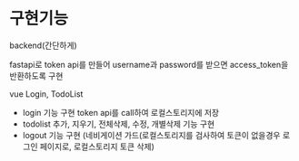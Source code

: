 # 구현기능

backend(간단하게)

fastapi로 token api를 만들어 username과 password를 받으면 access_token을 반환하도록 구현

vue Login, TodoList

- login 기능 구현 token api를 call하여 로컬스토리지에 저장 
- todolist 추가, 지우기, 전체삭제, 수정, 개별삭제 기능 구현
- logout 기능 구현 (네비게이션 가드(로컬스토리지를 검사하여 토큰이 없을경우 로그인 페이지로, 로컬스토리지 토큰 삭제)
